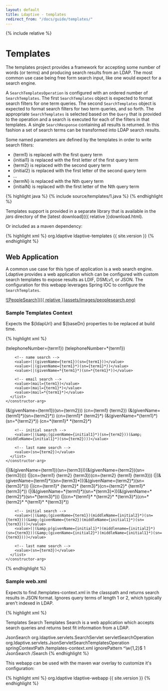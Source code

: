 ```yaml
---
layout: default
title: Ldaptive - templates
redirect_from: "/docs/guide/templates/"
---
```


{% include relative %}

# Templates

The templates project provides a framework for accepting some number of words (or terms) and producing search results from an LDAP. The most common use case being free form search input, like one would expect for a search engine.

A `SearchTemplatesOperation` is configured with an ordered number of `SearchTemplates`. The first `SearchTemplates` object is expected to format search filters for one term queries. The second `SearchTemplates` object is expected to format search filters for two term queries, and so forth. The appropriate `SearchTemplates` is selected based on the `Query` that is provided to the operation and a search is executed for each of the filters in that templates. A single `SearchResponse` containing all results is returned. In this fashion a set of search terms can be transformed into LDAP search results.

Some named parameters are defined by the templates in order to write search filters:

- {term1} is replaced with the first query term
- {initial1} is replaced with the first letter of the first query term
- {term2} is replaced with the second query term
- {initial2} is replaced with the first letter of the second query term
- ...
- {termN} is replaced with the Nth query term
- {initialN} is replaced with the first letter of the Nth query term

{% highlight java %}
{% include source/templates/1.java %}
{% endhighlight %}

Templates support is provided in a separate library that is available in the _jars_ directory of the [latest download]({{ relative }}download.html).

Or included as a maven dependency:

{% highlight xml %}
 <dependencies>
   <dependency>
     <groupId>org.ldaptive</groupId>
     <artifactId>ldaptive-templates</artifactId>
     <version>{{ site.version }}</version>
   </dependency>
</dependencies>
{% endhighlight %}

## Web Application

A common use case for this type of application is a web search engine. Ldaptive provides a web application which can be configured with custom search templates to expose results as LDIF, DSMLv1, or JSON. The configuration for this webapp leverages Spring IOC to configure the `SearchTemplates`.

[![PeopleSearch]({{ relative }}assets/images/peoplesearch.png)](http://webapps.middleware.vt.edu/peoplesearch)

### Sample Templates Context

Expects the ${ldapUrl} and ${baseDn} properties to be replaced at build time.

{% highlight xml %}
<?xml version="1.0" encoding="UTF-8"?>
<beans xmlns="http://www.springframework.org/schema/beans"
       xmlns:xsi="http://www.w3.org/2001/XMLSchema-instance"
       xmlns:p="http://www.springframework.org/schema/p"
       xmlns:util="http://www.springframework.org/schema/util"
       xsi:schemaLocation="http://www.springframework.org/schema/beans http://www.springframework.org/schema/beans/spring-beans-3.2.xsd
                           http://www.springframework.org/schema/util http://www.springframework.org/schema/util/spring-util-3.2.xsd">

  <bean id="connectionFactory"
        class="org.ldaptive.PooledConnectionFactory"
        init-method="initialize"
        p:ldapUrl="${ldapUrl}"
        p:blockWaitTime="5000"
        p:minPoolSize="5"
        p:maxPoolSize="10"
        p:validatePeriodically="true">
    <property name="validator">
      <bean class="org.ldaptive.pool.SearchValidator"/>
    </property>
  </bean>

  <bean id="searchOperation"
        class="org.ldaptive.SearchOperation"
        p:baseDn="${baseDn}"
        p:connectionFactory-ref="connectionFactory"/>

  <bean id="searchOperationWorker"
        class="org.ldaptive.concurrent.SearchOperationWorker"
        p:operation-ref="searchOperation"/>

  <!-- SEARCH CONFIG -->

  <!-- searches are defined in the following section
       A bean is defined to handle a specific number of query terms.
       When a query arrives the searches are executed that match the number of
       terms entered.
       The following syntax is used to match query terms:
       {term1} == the first query term entered
       {term2} == the second query term entered, and so forth
       {initial1} == the first letter of the first query term entered
       in this manner you can construct search filters such as:
       (givenName={term1})(middleName={initial2}*)(sn={term3}) -->

  <!-- ONE TERM QUERIES -->
  <bean id="oneTermSearch" class="org.ldaptive.templates.SearchTemplates">
    <constructor-arg>
      <list>
        <!-- phone number search -->
        <!-- note that openldap removes dashes and spaces for all phone number queries -->
        <value>(telephoneNumber={term1})</value>
        <value>(telephoneNumber=*{term1})</value>

        <!-- name search -->
        <value>(|(givenName={term1})(sn={term1}))</value>
        <value>(|(givenName={term1}*)(sn={term1}*))</value>
        <value>(|(givenName=*{term1}*)(sn=*{term1}*))</value>

        <!-- email search -->
        <value>(mail={term1})</value>
        <value>(mail={term1}*)</value>
        <value>(mail=*{term1}*)</value>
      </list>
    </constructor-arg>
  </bean>

  <!-- TWO TERM QUERIES -->
  <bean id="twoTermSearch" class="org.ldaptive.templates.SearchTemplates">
    <constructor-arg>
      <list>
        <!-- name search -->
        <value>(&amp;(givenName={term1})(sn={term2}))</value>
        <value>(cn={term1} {term2})</value>
        <value>(&amp;(givenName={term1}*)(sn={term2}*))</value>
        <value>(cn={term1}* {term2}*)</value>
        <value>(&amp;(givenName=*{term1}*)(sn=*{term2}*))</value>
        <value>(cn=*{term1}* *{term2}*)</value>

        <!-- initial search -->
        <value>(|(&amp;(givenName={initial1}*)(sn={term2}))(&amp;(middleName={initial1}*)(sn={term2})))</value>

        <!-- last name search -->
        <value>(sn={term2})</value>
      </list>
    </constructor-arg>
  </bean>

  <!-- THREE TERM QUERIES -->
  <bean id="threeTermSearch" class="org.ldaptive.templates.SearchTemplates">
    <constructor-arg>
      <list>
        <!-- name search -->
        <value>(|(&amp;(givenName={term1})(sn={term3}))(&amp;(givenName={term2})(sn={term3})))</value>
        <value>(|(cn={term1} {term2} {term3})(cn={term2} {term1} {term3}))</value>
        <value>(|(&amp;(givenName={term1}*)(sn={term3}*))(&amp;(givenName={term2}*)(sn={term3}*)))</value>
        <value>(|(cn={term1}* {term2}* {term3}*)(cn={term2}* {term1}* {term3}*))</value>
        <value>(|(&amp;(givenName=*{term1}*)(sn=*{term3}*))(&amp;(givenName=*{term2}*)(sn=*{term3}*)))</value>
        <value>(|(cn=*{term1}* *{term2}* *{term3}*)(cn=*{term2}* *{term1}* *{term3}*))</value>

        <!-- initial search -->
        <value>(|(&amp;(givenName={term1})(middleName={initial2}*)(sn={term3}))(&amp;(givenName={term2})(middleName={initial1}*)(sn={term3})))</value>
        <value>(|(&amp;p(givenName={initial1}*)(middlename={initial2}*)(sn={term3}))(&amp;(givenName={initial2}*)(middleName={initial1}*)(sn={term3})))</value>

        <!-- last name search -->
        <value>(sn={term3})</value>
      </list>
    </constructor-arg>
  </bean>

</beans>
{% endhighlight %}

### Sample web.xml

Expects to find /templates-context.xml in the classpath and returns search results in JSON format. Ignores query terms of length 1 or 2, which typically aren't indexed in LDAP.

{% highlight xml %}
<?xml version="1.0" encoding="UTF-8"?>
<web-app id="ldaptive-templates"
         version="2.4"
         xmlns="http://java.sun.com/xml/ns/j2ee"
         xmlns:xsi="http://www.w3.org/2001/XMLSchema-instance"
         xsi:schemaLocation="http://java.sun.com/xml/ns/j2ee http://java.sun.com/xml/ns/j2ee/web-app_2_4.xsd">

  <display-name>Templates Search</display-name>
  <description>
    Templates Search is a web application which accepts search queries and returns best fit information from a LDAP.
  </description>

  <!-- Search servlet -->
  <servlet>
    <servlet-name>JsonSearch</servlet-name>
    <servlet-class>org.ldaptive.servlets.SearchServlet</servlet-class>
    <init-param>
      <param-name>servletSearchOperation</param-name>
      <param-value>org.ldaptive.servlets.JsonServletSearchTemplatesOperation</param-value>
    </init-param>
    <!-- Classpath location of the spring context -->
    <init-param>
      <param-name>springContextPath</param-name>
      <param-value>/templates-context.xml</param-value>
    </init-param>
    <!-- Ignore pattern -->
    <init-param>
      <param-name>ignorePattern</param-name>
      <param-value>^\w{1,2}$</param-value>
    </init-param>
    <load-on-startup>1</load-on-startup>
  </servlet>

  <servlet-mapping>
    <servlet-name>JsonSearch</servlet-name>
    <url-pattern>/Search</url-pattern>
  </servlet-mapping>

</web-app>
{% endhighlight %}

This webapp can be used with the maven war overlay to customize it's configuration:

{% highlight xml %}
 <dependencies>
   <dependency>
     <groupId>org.ldaptive</groupId>
     <artifactId>ldaptive-webapp</artifactId>
     <version>{{ site.version }}</version>
   </dependency>
</dependencies>
{% endhighlight %}


